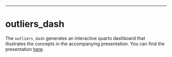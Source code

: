 <p align="center">
<a href="https://rob-wiederstein.shinyapps.io/outliers_dash/><img src="./img/home_page.png" width=600/></a>
</p>

---

# outliers_dash

The `outliers_dash` generates an interactive quarto dashboard that illustrates the concepts in the accompanying presentation. You can find the presentation [here](https://robwiederstein.github.io/outliers_pres/).

